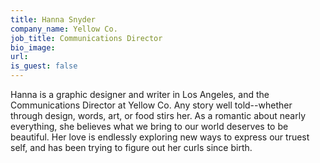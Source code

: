 ```yaml
---
title: Hanna Snyder
company_name: Yellow Co.
job_title: Communications Director
bio_image:
url:
is_guest: false
---
```


Hanna is a graphic designer and writer in Los Angeles, and the Communications Director at Yellow Co. Any story well told--whether through design, words, art, or food stirs her. As a romantic about nearly everything, she believes what we bring to our world deserves to be beautiful. Her love is endlessly exploring new ways to express our truest self, and has been trying to figure out her curls since birth.
